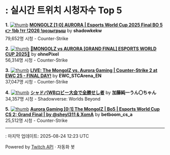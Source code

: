 # : 실시간 트위치 시청자수 Top 5

**1.** [![thumb](https://static-cdn.jtvnw.net/previews-ttv/live_user_shadowkekw-320x180.jpg)](https://twitch.tv/shadowkekw)
**[MONGOLZ [1:0] AURORA | Esports World Cup 2025 Final BO 5 👉 !bb !тг !2026 !розыгрыш](https://twitch.tv/shadowkekw)** by **shadowkekw**<br>79,652명 시청  - Counter-Strike

**2.** [![thumb](https://static-cdn.jtvnw.net/previews-ttv/live_user_ohnepixel-320x180.jpg)](https://twitch.tv/ohnePixel)
**[🔴MONGOLZ vs AURORA [GRAND FINAL] ESPORTS WORLD CUP 2025🔴](https://twitch.tv/ohnePixel)** by **ohnePixel**<br>56,314명 시청  - Counter-Strike

**3.** [![thumb](https://static-cdn.jtvnw.net/previews-ttv/live_user_ewc_stcarena_en-320x180.jpg)](https://twitch.tv/EWC_STCArena_EN)
**[LIVE: The MongolZ vs. Aurora Gaming | Counter-Strike 2 at EWC 25 - FINAL DAY!](https://twitch.tv/EWC_STCArena_EN)** by **EWC_STCArena_EN**<br>37,047명 시청  - Counter-Strike

**4.** [![thumb](https://static-cdn.jtvnw.net/previews-ttv/live_user_kato_junichi0817-320x180.jpg)](https://twitch.tv/加藤純一うん〇ちゃん)
**[シャドバWBロビー大会で全勝せし者](https://twitch.tv/加藤純一うん〇ちゃん)** by **加藤純一うん〇ちゃん**<br>34,357명 시청  - Shadowverse: Worlds Beyond

**5.** [![thumb](https://static-cdn.jtvnw.net/previews-ttv/live_user_betboom_cs_a-320x180.jpg)](https://twitch.tv/betboom_cs_a)
**[Aurora Gaming [0:1] The MongolZ | Bo5 | Esports World Cup CS 2: Grand Final | by @sheyl311 & XomA](https://twitch.tv/betboom_cs_a)** by **betboom_cs_a**<br>25,512명 시청  - Counter-Strike


---
: 마지막 업데이트: 2025-08-24 12:23 UTC

Powered by [Twitch API](https://dev.twitch.tv/docs/api/reference) · 자동화 봇